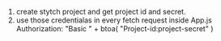 1. create stytch project and get project id and secret.
2. use those credentialas in every fetch request inside App.js
   Authorization:
   "Basic " +
   btoa(
   "Project-id:project-secret"
   )
